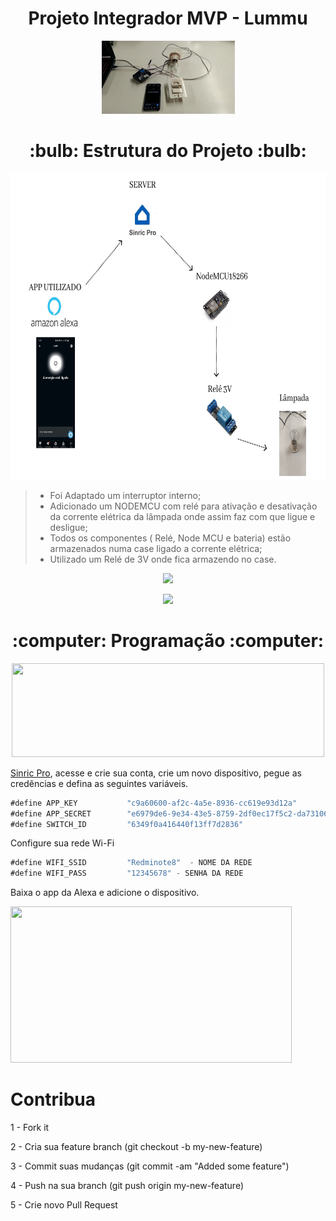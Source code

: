 <h1 align="center"> Projeto Integrador MVP - Lummu </h1>


<p align="center">
<img src="imagens/FuncionamentoProjeto.gif">
</p>

<h1 align="center"> :bulb: Estrutura do Projeto :bulb: </h1>

<p align="center">
<img src="imagens/EstruturaProjeto_page-0001.jpg" width="900" height="490">
</p>


> - Foi Adaptado um interruptor interno; 
> - Adicionado um NODEMCU com relé para ativação e desativação da corrente elétrica da lâmpada onde assim faz com que ligue e desligue;
> - Todos os componentes ( Relé, Node MCU e bateria) estão armazenados numa case ligado a corrente elétrica;
> - Utilizado um Relé de 3V onde fica armazendo no case.

<p align="center">
<img src="imagens/ComponentesInternos.png">
</p>
<p align="center">
<img src="imagens/Lampada.png">
</p>

<h1 align="center"> :computer: Programação :computer: </h1>

<p align="center">
<img src="imagens/7.png" width="500" height="150">
</p>

[Sinric Pro](https://portal.sinric.pro/register), acesse e crie sua conta, crie um novo dispositivo, pegue as credências e defina as seguintes variáveis.


```js
#define APP_KEY           "c9a60600-af2c-4a5e-8936-cc619e93d12a" 
#define APP_SECRET        "e6979de6-9e34-43e5-8759-2df0ec17f5c2-da731060-ad89-4851-9303-1322fe232cfa"
#define SWITCH_ID         "6349f0a416440f13ff7d2836"
```
Configure sua rede Wi-Fi

```js
#define WIFI_SSID         "Redminote8"  - NOME DA REDE  
#define WIFI_PASS         "12345678" - SENHA DA REDE
```

Baixa o app da Alexa e adicione o dispositivo.

<img src="imagens/TutorialConfigAlexa.jpg" width="450" height="250">

# Contribua 

1 - Fork it

2 - Cria sua feature branch (git checkout -b my-new-feature)

3 - Commit suas mudanças (git commit -am "Added some feature")

4 - Push na sua branch (git push origin my-new-feature)

5 - Crie novo Pull Request